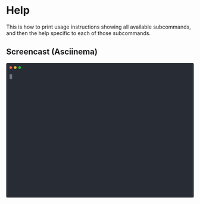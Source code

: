 <!--
    SPDX-License-Identifier: Apache-2.0

    Copyright 2023 The Enola <https://enola.dev> Authors

    Licensed under the Apache License, Version 2.0 (the "License");
    you may not use this file except in compliance with the License.
    You may obtain a copy of the License at

        https://www.apache.org/licenses/LICENSE-2.0

    Unless required by applicable law or agreed to in writing, software
    distributed under the License is distributed on an "AS IS" BASIS,
    WITHOUT WARRANTIES OR CONDITIONS OF ANY KIND, either express or implied.
    See the License for the specific language governing permissions and
    limitations under the License.
-->

# Help

This is how to print usage instructions showing all available subcommands,
and then the help specific to each of those subcommands.

## Screencast (Asciinema)

![Demo](script.svg)

<!-- TODO https://github.com/asciinema/asciinema/issues/548
## Scenario

```shell
{ % include "script.output" %}
```
-->

